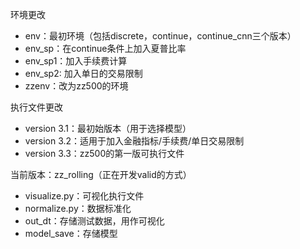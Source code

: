 环境更改
* env：最初环境（包括discrete，continue，continue_cnn三个版本）
* env_sp：在continue条件上加入夏普比率
* env_sp1：加入手续费计算
* env_sp2: 加入单日的交易限制
* zzenv：改为zz500的环境

执行文件更改
* version 3.1：最初始版本（用于选择模型）
* version 3.2：适用于加入金融指标/手续费/单日交易限制
* version 3.3：zz500的第一版可执行文件

当前版本：zz_rolling（正在开发valid的方式）

* visualize.py：可视化执行文件
* normalize.py：数据标准化
* out_dt：存储测试数据，用作可视化
* model_save：存储模型
